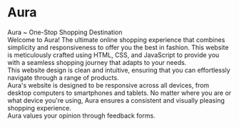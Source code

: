 # Aura
Aura ~ One-Stop Shopping Destination
<br>
Welcome to Aura! The ultimate online shopping experience that combines simplicity and responsiveness to offer you the best in fashion. This website is meticulously crafted using HTML, CSS, and JavaScript to provide you with a seamless shopping journey that adapts to your needs.
<br>
This website design is clean and intuitive, ensuring that you can effortlessly navigate through a range of products. 
<br>
Aura's website is designed to be responsive across all devices, from desktop computers to smartphones and tablets. No matter where you are or what device you're using, Aura ensures a consistent and visually pleasing shopping experience.
<br>
Aura values your opinion through feedback forms.
